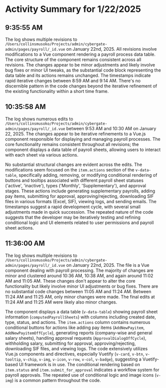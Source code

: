 # Activity Summary for 1/22/2025

## 9:35:55 AM
The log shows multiple revisions to `/Users/collinsmusoko/Projects/admin/cybergate-admin/pages/payroll/_id.vue` on January 22nd, 2025.  All revisions involve modifications to a Vue component rendering a payroll process data table.  The core structure of the component remains consistent across all revisions.  The changes appear to be minor adjustments and likely involve bug fixes or minor UI tweaks, as the substantial code block representing the data table and its actions remains unchanged. The timestamps indicate rapid iterative changes between 8:59 AM and 9:14 AM.  There's no discernible pattern in the code changes beyond the iterative refinement of the existing functionality within a short time frame.


## 10:35:58 AM
The log shows numerous edits to `/Users/collinsmusoko/Projects/admin/cybergate-admin/pages/payroll/_id.vue` between 9:53 AM and 10:30 AM on January 22, 2025.  The changes appear to be iterative refinements to a Vue.js component responsible for displaying and managing payroll processes.  The core functionality remains consistent throughout all revisions; the component displays a data table of payroll sheets, allowing users to interact with each sheet via various actions.

No substantial structural changes are evident across the edits.  The modifications seem focused on the `item.actions` section of the `v-data-table`, specifically adding, removing, or modifying conditional rendering of buttons and tooltips associated with different payroll sheet statuses ('active', 'inactive'), types ('Monthly', 'Supplementary'), and approval stages.  These actions include generating supplementary payrolls, adding pay items, submitting for approval, approving/rejecting, downloading SIF files in various formats (Excel, SIF), viewing logs, and sending emails.  The timestamps suggest a rapid development cycle, with several small adjustments made in quick succession.  The repeated nature of the code suggests that the developer may be iteratively testing and refining conditional logic and UI elements related to user permissions and payroll sheet actions.


## 11:36:00 AM
The log shows multiple revisions to `/Users/collinsmusoko/Projects/admin/cybergate-admin/pages/payroll/_id.vue` on January 22nd, 2025.  The file is a Vue component dealing with payroll processing.  The majority of changes are minor and clustered around 10:36 AM, 10:38 AM, and again around 11:02 AM and 11:05 AM. These changes don't appear to alter the core functionality but likely involve minor UI adjustments or bug fixes.  There are no substantial code changes between 11:05 AM and 11:24 AM.  Between 11:24 AM and 11:25 AM, only minor changes were made. The final edits at 11:24 AM and 11:25 AM were likely also minor changes.

The component displays a data table (`v-data-table`) showing payroll sheet information (`computedPayrollSheets`) with columns including created date, type, status, and actions.  The `item.actions` column contains numerous conditional buttons for actions like adding pay items (`AddNewPayitem`, `AddNewPayitemOffCycle`), generating reports (company-wise and general salary sheets), handling approval requests (`ApprovalDialogOffCycle`), withholding salary, submitting for approval, approving/rejecting, downloading SIF files, and viewing logs. The code extensively utilizes Vue.js components and directives,  especially Vuetify (`v-card`, `v-btn`, `v-tooltip`, `v-chip`, `v-img`, `v-icon`, `v-row`, `v-col`, `v-badge`), suggesting a Vuetify-based UI framework is in use.  The conditional rendering based on `item.status` and `item.submit_for_approval` indicates a workflow system for payroll approvals.  The repeated use of conditional logic and image icons (`v-img`) is a common pattern throughout the code.
